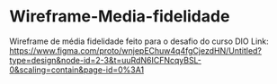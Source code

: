 # Wireframe-Media-fidelidade
Wireframe de média fidelidade feito para o desafio do curso DIO
Link: https://www.figma.com/proto/wnjepEChuw4q4fgCjezdHN/Untitled?type=design&node-id=2-3&t=uuRdN6ICFNcqyBSL-0&scaling=contain&page-id=0%3A1
